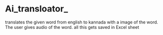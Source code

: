 # Ai_transloator_
translates the given word from english to kannada with a image of the word. The user gives audio of the word. all this gets saved in Excel sheet
